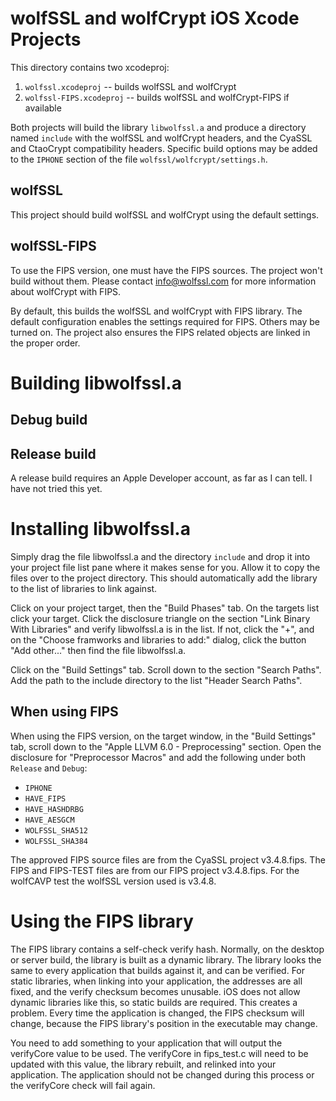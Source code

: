 # wolfSSL and wolfCrypt iOS Xcode Projects

This directory contains two xcodeproj:

1. `wolfssl.xcodeproj` -- builds wolfSSL and wolfCrypt
2. `wolfssl-FIPS.xcodeproj` -- builds wolfSSL and wolfCrypt-FIPS if available

Both projects will build the library `libwolfssl.a` and produce a directory
named `include` with the wolfSSL and wolfCrypt headers, and the CyaSSL and
CtaoCrypt compatibility headers. Specific build options may be added to the
`IPHONE` section of the file `wolfssl/wolfcrypt/settings.h`.

## wolfSSL

This project should build wolfSSL and wolfCrypt using the default settings.

## wolfSSL-FIPS

To use the FIPS version, one must have the FIPS sources. The project won't
build without them. Please contact info@wolfssl.com for more information about
wolfCrypt with FIPS.

By default, this builds the wolfSSL and wolfCrypt with FIPS library. The default
configuration enables the settings required for FIPS. Others may be turned on.
The project also ensures the FIPS related objects are linked in the proper
order.


# Building libwolfssl.a

## Debug build

## Release build

A release build requires an Apple Developer account, as far as I can tell. I
have not tried this yet.


# Installing libwolfssl.a

Simply drag the file libwolfssl.a and the directory `include` and drop it into
your project file list pane where it makes sense for you. Allow it to copy the
files over to the project directory. This should automatically add the library
to the list of libraries to link against.

Click on your project target, then the "Build Phases" tab. On the targets list
click your target. Click the disclosure triangle on the section "Link Binary
With Libraries" and verify libwolfssl.a is in the list. If not, click the "+",
and on the "Choose framworks and libraries to add:" dialog, click the
button "Add other..." then find the file libwolfssl.a.

Click on the "Build Settings" tab. Scroll down to the section "Search Paths".
Add the path to the include directory to the list "Header Search Paths".


## When using FIPS

When using the FIPS version, on the target window, in the "Build Settings" tab,
scroll down to the "Apple LLVM 6.0 - Preprocessing" section. Open the disclosure
for "Preprocessor Macros" and add the following under both `Release` and
`Debug`:

* `IPHONE`
* `HAVE_FIPS`
* `HAVE_HASHDRBG`
* `HAVE_AESGCM`
* `WOLFSSL_SHA512`
* `WOLFSSL_SHA384`

The approved FIPS source files are from the CyaSSL project v3.4.8.fips. The FIPS
and FIPS-TEST files are from our FIPS project v3.4.8.fips. For the wolfCAVP test
the wolfSSL version used is v3.4.8.

# Using the FIPS library

The FIPS library contains a self-check verify hash. Normally, on the desktop or
server build, the library is built as a dynamic library. The library looks the
same to every application that builds against it, and can be verified. For
static libraries, when linking into your application, the addresses are all
fixed, and the verify checksum becomes unusable. iOS does not allow dynamic
libraries like this, so static builds are required. This creates a problem.
Every time the application is changed, the FIPS checksum will change, because
the FIPS library's position in the executable may change.

You need to add something to your application that will output the verifyCore
value to be used. The verifyCore in fips_test.c will need to be updated with this
value, the library rebuilt, and relinked into your application. The application
should not be changed during this process or the verifyCore check will fail again.


